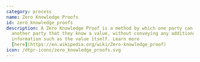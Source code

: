 ```yaml
---
category: process
name: Zero Knowledge Proofs
id: zero_knowledge_proofs
description: A Zero Knowledge Proof is a method by which one party can prove to
  another party that they know a value, without conveying any additional
  information such as the value itself. Learn more
  [here](https://en.wikipedia.org/wiki/Zero-knowledge_proof)
icon: /dtpr-icons/zero_knowledge_proofs.svg
---
```

